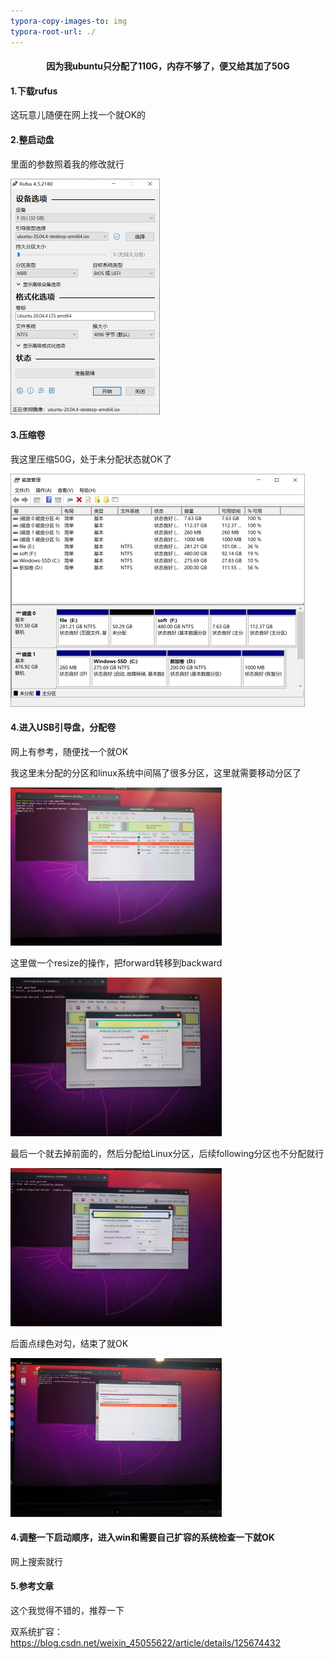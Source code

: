 ```yaml
---
typora-copy-images-to: img
typora-root-url: ./
---
```


<center><h4/>因为我ubuntu只分配了110G，内存不够了，便又给其加了50G</center>

#### 1.下载rufus

这玩意儿随便在网上找一个就OK的



#### 2.整启动盘

里面的参数照着我的修改就行

<img src="img\0614_01.png" alt="0614_01" style="zoom:50%;" />

#### 3.压缩卷

我这里压缩50G，处于未分配状态就OK了

<img src="img\0614_02.png" alt="0614_02" style="zoom: 50%;" />

#### 4.进入USB引导盘，分配卷

网上有参考，随便找一个就OK

我这里未分配的分区和linux系统中间隔了很多分区，这里就需要移动分区了

<img src="img\0614_03.jpg" alt="0614_03" style="zoom: 33%;" />

这里做一个resize的操作，把forward转移到backward

<img src="img\217c0fd631e6a883512b822c3ab2f6d7.jpg" alt="img" style="zoom: 33%;" />

最后一个就去掉前面的，然后分配给Linux分区，后续following分区也不分配就行

<img src="img\3c9577bea119c3df9393acb373d1520e.jpg" alt="3c9577bea119c3df9393acb373d1520e.jpg" style="zoom:33%;" />

后面点绿色对勾，结束了就OK

<img src="img\d2e3dde6dad3cba0960d3a456d667255.jpg" alt="d2e3dde6dad3cba0960d3a456d667255.jpg" style="zoom:33%;" />

#### 4.调整一下启动顺序，进入win和需要自己扩容的系统检查一下就OK

网上搜索就行

#### 5.参考文章

这个我觉得不错的，推荐一下

双系统扩容：https://blog.csdn.net/weixin_45055622/article/details/125674432

